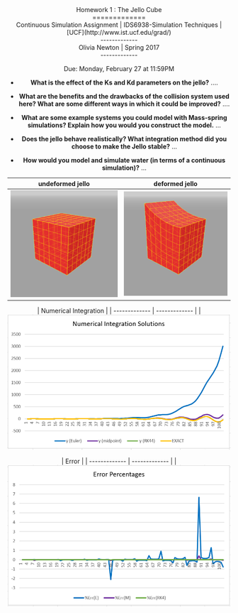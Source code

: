 <div style="text-align: center"> Homework 1 : The Jello Cube <div>
=============
<div style="text-align:center">Continuous Simulation Assignment | IDS6938-Simulation Techniques | [UCF](http://www.ist.ucf.edu/grad/) </div>
-------------
<div style="text-align:center">Olivia Newton  |	Spring 2017 </div>
-------------

 Due: Monday, February 27 at 11:59PM

- **What is the effect of the Ks and Kd parameters on the jello?**
....

- **What are the benefits and the drawbacks of the collision system used here? What are some different ways in which it could be improved?**
....

- **What are some example systems you could model with Mass-spring simulations? Explain how you would you construct the model.**
...

- **Does the jello behave realistically? What integration method did you choose to make the Jello stable?**
...

- **How would you model and simulate water (in terms of a continuous simulation)?**
...


| undeformed jello  | deformed jello |
| ------------- | ------------- |
| ![](images/undeformed3.png?raw=true)  | ![](images/deformed3.png?raw=true) |

| Numerical Integration  | 
| ------------- | ------------- |
| ![](images/solutions.PNG?raw=true)

| Error | 
| ------------- | ------------- |
| ![](images/error.PNG?raw=true) 
